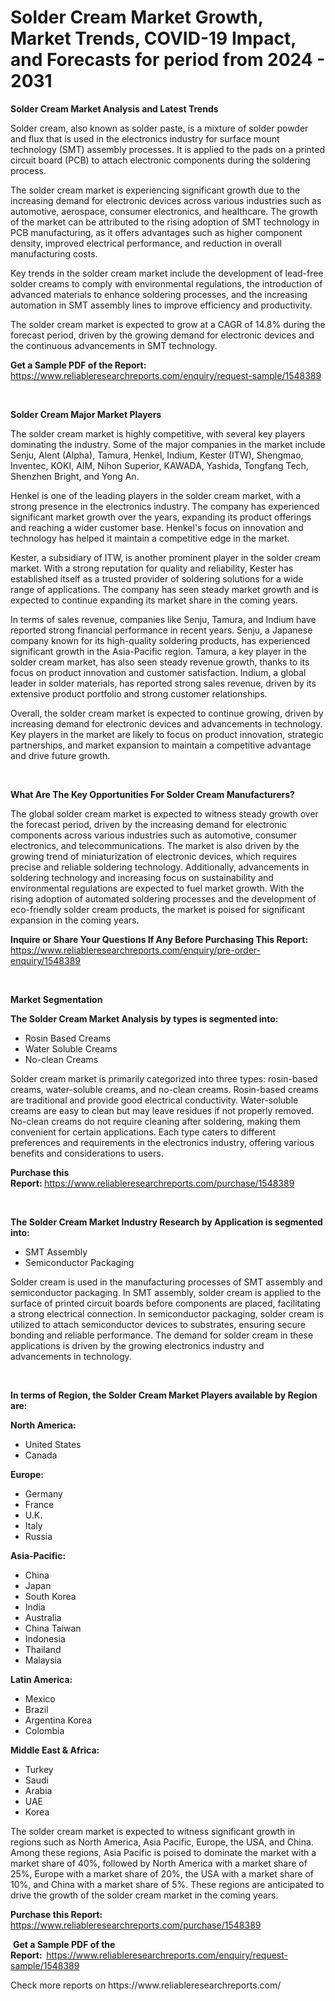 <p><h1>Solder Cream Market Growth, Market Trends, COVID-19 Impact, and Forecasts for period from 2024 - 2031</h1></p><p><strong>Solder Cream Market Analysis and Latest Trends</strong></p>
<p><p>Solder cream, also known as solder paste, is a mixture of solder powder and flux that is used in the electronics industry for surface mount technology (SMT) assembly processes. It is applied to the pads on a printed circuit board (PCB) to attach electronic components during the soldering process.</p><p>The solder cream market is experiencing significant growth due to the increasing demand for electronic devices across various industries such as automotive, aerospace, consumer electronics, and healthcare. The growth of the market can be attributed to the rising adoption of SMT technology in PCB manufacturing, as it offers advantages such as higher component density, improved electrical performance, and reduction in overall manufacturing costs.</p><p>Key trends in the solder cream market include the development of lead-free solder creams to comply with environmental regulations, the introduction of advanced materials to enhance soldering processes, and the increasing automation in SMT assembly lines to improve efficiency and productivity.</p><p>The solder cream market is expected to grow at a CAGR of 14.8% during the forecast period, driven by the growing demand for electronic devices and the continuous advancements in SMT technology.</p></p>
<p><strong>Get a Sample PDF of the Report:&nbsp;</strong> <a href="https://www.reliableresearchreports.com/enquiry/request-sample/1548389">https://www.reliableresearchreports.com/enquiry/request-sample/1548389</a></p>
<p>&nbsp;</p>
<p><strong>Solder Cream Major Market Players</strong></p>
<p><p>The solder cream market is highly competitive, with several key players dominating the industry. Some of the major companies in the market include Senju, Alent (Alpha), Tamura, Henkel, Indium, Kester (ITW), Shengmao, Inventec, KOKI, AIM, Nihon Superior, KAWADA, Yashida, Tongfang Tech, Shenzhen Bright, and Yong An.</p><p>Henkel is one of the leading players in the solder cream market, with a strong presence in the electronics industry. The company has experienced significant market growth over the years, expanding its product offerings and reaching a wider customer base. Henkel's focus on innovation and technology has helped it maintain a competitive edge in the market.</p><p>Kester, a subsidiary of ITW, is another prominent player in the solder cream market. With a strong reputation for quality and reliability, Kester has established itself as a trusted provider of soldering solutions for a wide range of applications. The company has seen steady market growth and is expected to continue expanding its market share in the coming years.</p><p>In terms of sales revenue, companies like Senju, Tamura, and Indium have reported strong financial performance in recent years. Senju, a Japanese company known for its high-quality soldering products, has experienced significant growth in the Asia-Pacific region. Tamura, a key player in the solder cream market, has also seen steady revenue growth, thanks to its focus on product innovation and customer satisfaction. Indium, a global leader in solder materials, has reported strong sales revenue, driven by its extensive product portfolio and strong customer relationships.</p><p>Overall, the solder cream market is expected to continue growing, driven by increasing demand for electronic devices and advancements in technology. Key players in the market are likely to focus on product innovation, strategic partnerships, and market expansion to maintain a competitive advantage and drive future growth.</p></p>
<p>&nbsp;</p>
<p><strong>What Are The Key Opportunities For Solder Cream Manufacturers?</strong></p>
<p><p>The global solder cream market is expected to witness steady growth over the forecast period, driven by the increasing demand for electronic components across various industries such as automotive, consumer electronics, and telecommunications. The market is also driven by the growing trend of miniaturization of electronic devices, which requires precise and reliable soldering technology. Additionally, advancements in soldering technology and increasing focus on sustainability and environmental regulations are expected to fuel market growth. With the rising adoption of automated soldering processes and the development of eco-friendly solder cream products, the market is poised for significant expansion in the coming years.</p></p>
<p><strong>Inquire or Share Your Questions If Any Before Purchasing This Report:</strong> <a href="https://www.reliableresearchreports.com/enquiry/pre-order-enquiry/1548389">https://www.reliableresearchreports.com/enquiry/pre-order-enquiry/1548389</a></p>
<p>&nbsp;</p>
<p><strong>Market Segmentation</strong></p>
<p><strong>The Solder Cream Market Analysis by types is segmented into:</strong></p>
<p><ul><li>Rosin Based Creams</li><li>Water Soluble Creams</li><li>No-clean Creams</li></ul></p>
<p><p>Solder cream market is primarily categorized into three types: rosin-based creams, water-soluble creams, and no-clean creams. Rosin-based creams are traditional and provide good electrical conductivity. Water-soluble creams are easy to clean but may leave residues if not properly removed. No-clean creams do not require cleaning after soldering, making them convenient for certain applications. Each type caters to different preferences and requirements in the electronics industry, offering various benefits and considerations to users.</p></p>
<p><strong>Purchase this Report:&nbsp;</strong><a href="https://www.reliableresearchreports.com/purchase/1548389">https://www.reliableresearchreports.com/purchase/1548389</a></p>
<p>&nbsp;</p>
<p><strong>The Solder Cream Market Industry Research by Application is segmented into:</strong></p>
<p><ul><li>SMT Assembly</li><li>Semiconductor Packaging</li></ul></p>
<p><p>Solder cream is used in the manufacturing processes of SMT assembly and semiconductor packaging. In SMT assembly, solder cream is applied to the surface of printed circuit boards before components are placed, facilitating a strong electrical connection. In semiconductor packaging, solder cream is utilized to attach semiconductor devices to substrates, ensuring secure bonding and reliable performance. The demand for solder cream in these applications is driven by the growing electronics industry and advancements in technology.</p></p>
<p>&nbsp;</p>
<p><strong>In terms of Region, the Solder Cream Market Players available by Region are:</strong></p>
<p>
    <p> <strong> North America: </strong>
        <ul>
            <li>United States</li>
            <li>Canada</li>
        </ul>
        </p> 
    <p> <strong> Europe: </strong>
        <ul>
            <li>Germany</li>
            <li>France</li>
            <li>U.K.</li>
            <li>Italy</li>
            <li>Russia</li>
        </ul>
        </p> 
    <p> <strong> Asia-Pacific: </strong>
        <ul>
            <li>China</li>
            <li>Japan</li>
            <li>South Korea</li>
            <li>India</li>
            <li>Australia</li>
            <li>China Taiwan</li>
            <li>Indonesia</li>
            <li>Thailand</li>
            <li>Malaysia</li>
        </ul>
        </p> 
    <p> <strong> Latin America: </strong>
        <ul>
            <li>Mexico</li>
            <li>Brazil</li>
            <li>Argentina Korea</li>
            <li>Colombia</li>
        </ul>
        </p> 
    <p> <strong> Middle East & Africa: </strong>
        <ul>
            <li>Turkey</li>
            <li>Saudi</li>
            <li>Arabia</li>
            <li>UAE</li>
            <li>Korea</li>
        </ul>
    </p>
    </p>
<p><p>The solder cream market is expected to witness significant growth in regions such as North America, Asia Pacific, Europe, the USA, and China. Among these regions, Asia Pacific is poised to dominate the market with a market share of 40%, followed by North America with a market share of 25%, Europe with a market share of 20%, the USA with a market share of 10%, and China with a market share of 5%. These regions are anticipated to drive the growth of the solder cream market in the coming years.</p></p>
<p><strong>Purchase this Report: </strong><a href="https://www.reliableresearchreports.com/purchase/1548389">https://www.reliableresearchreports.com/purchase/1548389</a></p>
<p>&nbsp;<strong>Get a Sample PDF of the Report:&nbsp;&nbsp;</strong><a href="https://www.reliableresearchreports.com/enquiry/request-sample/1548389">https://www.reliableresearchreports.com/enquiry/request-sample/1548389</a></p>
<p><strong></strong></p>
<p>Check more reports on https://www.reliableresearchreports.com/</p>